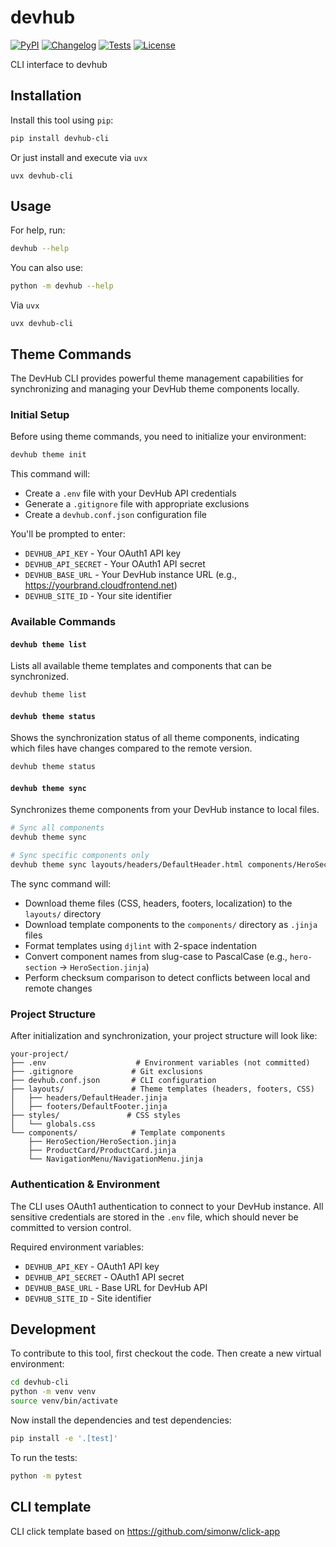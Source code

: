 # devhub

[![PyPI](https://img.shields.io/pypi/v/devhub.svg)](https://pypi.org/project/devhub-cli/)
[![Changelog](https://img.shields.io/github/v/release/devhub/devhub-cli?include_prereleases&label=changelog)](https://github.com/devhub/devhub-cli/releases)
[![Tests](https://github.com/devhub/devhub-cli/actions/workflows/test.yml/badge.svg)](https://github.com/devhub/devhub-cli/actions/workflows/test.yml)
[![License](https://img.shields.io/badge/license-Apache%202.0-blue.svg)](https://github.com/devhub/devhub-cli/blob/master/LICENSE)

CLI interface to devhub

## Installation

Install this tool using `pip`:
```bash
pip install devhub-cli
```

Or just install and execute via `uvx`

```
uvx devhub-cli
```

## Usage

For help, run:
```bash
devhub --help
```
You can also use:
```bash
python -m devhub --help
```

Via `uvx`
```
uvx devhub-cli
```

## Theme Commands

The DevHub CLI provides powerful theme management capabilities for synchronizing and managing your DevHub theme components locally.

### Initial Setup

Before using theme commands, you need to initialize your environment:

```bash
devhub theme init
```

This command will:
- Create a `.env` file with your DevHub API credentials
- Generate a `.gitignore` file with appropriate exclusions
- Create a `devhub.conf.json` configuration file

You'll be prompted to enter:
- `DEVHUB_API_KEY` - Your OAuth1 API key
- `DEVHUB_API_SECRET` - Your OAuth1 API secret  
- `DEVHUB_BASE_URL` - Your DevHub instance URL (e.g., https://yourbrand.cloudfrontend.net)
- `DEVHUB_SITE_ID` - Your site identifier

### Available Commands

#### `devhub theme list`
Lists all available theme templates and components that can be synchronized.

```bash
devhub theme list
```

#### `devhub theme status`
Shows the synchronization status of all theme components, indicating which files have changes compared to the remote version.

```bash
devhub theme status
```

#### `devhub theme sync`
Synchronizes theme components from your DevHub instance to local files.

```bash
# Sync all components
devhub theme sync

# Sync specific components only
devhub theme sync layouts/headers/DefaultHeader.html components/HeroSection/HeroSection.jinja
```

The sync command will:
- Download theme files (CSS, headers, footers, localization) to the `layouts/` directory
- Download template components to the `components/` directory as `.jinja` files
- Format templates using `djlint` with 2-space indentation
- Convert component names from slug-case to PascalCase (e.g., `hero-section` → `HeroSection.jinja`)
- Perform checksum comparison to detect conflicts between local and remote changes

### Project Structure

After initialization and synchronization, your project structure will look like:

```
your-project/
├── .env                    # Environment variables (not committed)
├── .gitignore             # Git exclusions
├── devhub.conf.json       # CLI configuration
├── layouts/               # Theme templates (headers, footers, CSS)
│   ├── headers/DefaultHeader.jinja
│   ├── footers/DefaultFooter.jinja
├── styles/               # CSS styles
│   └── globals.css
└── components/            # Template components
    ├── HeroSection/HeroSection.jinja
    ├── ProductCard/ProductCard.jinja
    └── NavigationMenu/NavigationMenu.jinja
```

### Authentication & Environment

The CLI uses OAuth1 authentication to connect to your DevHub instance. All sensitive credentials are stored in the `.env` file, which should never be committed to version control.

Required environment variables:
- `DEVHUB_API_KEY` - OAuth1 API key
- `DEVHUB_API_SECRET` - OAuth1 API secret
- `DEVHUB_BASE_URL` - Base URL for DevHub API
- `DEVHUB_SITE_ID` - Site identifier

## Development

To contribute to this tool, first checkout the code. Then create a new virtual environment:
```bash
cd devhub-cli
python -m venv venv
source venv/bin/activate
```
Now install the dependencies and test dependencies:
```bash
pip install -e '.[test]'
```
To run the tests:
```bash
python -m pytest
```

## CLI template

CLI click template based on https://github.com/simonw/click-app
